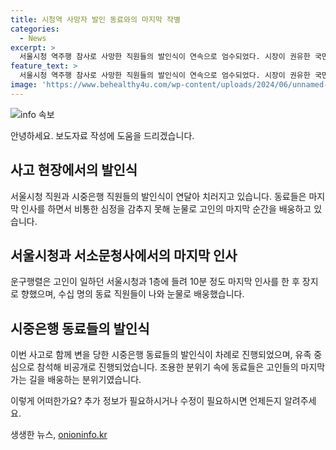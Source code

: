 ```yaml
---
title: 시청역 사망자 발인 동료와의 마지막 작별
categories:
  - News
excerpt: >
  서울시청 역주행 참사로 사망한 직원들의 발인식이 연속으로 엄수되었다. 시장이 권유한 국민지원금을 서울시를 비롯한 국내 17개 시·도가 받아들였다. 바깥에는 은행 동료 100여명이 도열했고, 일부 동료들은 안경을 벗고 눈물을 닦기도 했다. 사고 현장 인근에서 저녁을 먹고 나온 것으로 전해졌으며, 대부분 같은 부서에서 근무한 사이로 박씨는 사고 당일 승진했다.
feature_text: >
  서울시청 역주행 참사로 사망한 직원들의 발인식이 연속으로 엄수되었다. 시장이 권유한 국민지원금을 서울시를 비롯한 국내 17개 시·도가 받아들였다. 바깥에는 은행 동료 100여명이 도열했고, 일부 동료들은 안경을 벗고 눈물을 닦기도 했다. 사고 현장 인근에서 저녁을 먹고 나온 것으로 전해졌으며, 대부분 같은 부서에서 근무한 사이로 박씨는 사고 당일 승진했다.
image: 'https://www.behealthy4u.com/wp-content/uploads/2024/06/unnamed-file.png'
---
```


<p><img src="https://www.behealthy4u.com/wp-content/uploads/2024/06/unnamed-file.png" alt="info 속보" /></p>

<p>안녕하세요. 보도자료 작성에 도움을 드리겠습니다.</p>

<h2 data-ke-size="size26">사고 현장에서의 발인식</h2>

<p data-ke-size="size16">서울시청 직원과 시중은행 직원들의 발인식이 연달아 치러지고 있습니다. 동료들은 마지막 인사를 하면서 비통한 심정을 감추지 못해 눈물로 고인의 마지막 순간을 배웅하고 있습니다.</p>

<h2 data-ke-size="size26">서울시청과 서소문청사에서의 마지막 인사</h2>

<p data-ke-size="size16">운구행렬은 고인이 일하던 서울시청과 1층에 들려 10분 정도 마지막 인사를 한 후 장지로 향했으며, 수십 명의 동료 직원들이 나와 눈물로 배웅했습니다.</p>

<h2 data-ke-size="size26">시중은행 동료들의 발인식</h2>

<p data-ke-size="size16">이번 사고로 함께 변을 당한 시중은행 동료들의 발인식이 차례로 진행되었으며, 유족 중심으로 참석해 비공개로 진행되었습니다. 조용한 분위기 속에 동료들은 고인들의 마지막 가는 길을 배웅하는 분위기였습니다.</p>

<p>이렇게 어떠한가요? 추가 정보가 필요하시거나 수정이 필요하시면 언제든지 알려주세요.</p>
생생한 뉴스, <a href="https://onioninfo.kr" rel="dofollow">onioninfo.kr</a>


